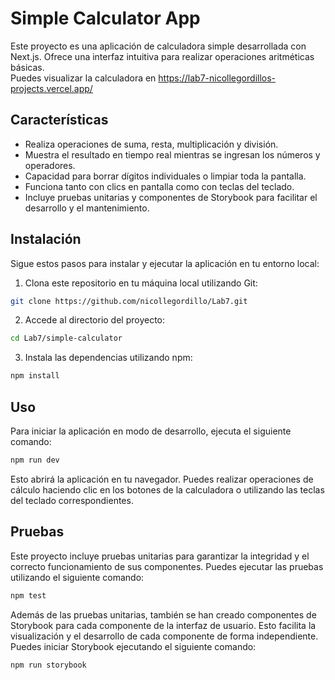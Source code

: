 # Simple Calculator App

Este proyecto es una aplicación de calculadora simple desarrollada con Next.js. Ofrece una interfaz intuitiva para realizar operaciones aritméticas básicas. <br>
Puedes visualizar la calculadora en https://lab7-nicollegordillos-projects.vercel.app/

## Características

- Realiza operaciones de suma, resta, multiplicación y división.
- Muestra el resultado en tiempo real mientras se ingresan los números y operadores.
- Capacidad para borrar dígitos individuales o limpiar toda la pantalla.
- Funciona tanto con clics en pantalla como con teclas del teclado.
- Incluye pruebas unitarias y componentes de Storybook para facilitar el desarrollo y el mantenimiento.

## Instalación

Sigue estos pasos para instalar y ejecutar la aplicación en tu entorno local:

1. Clona este repositorio en tu máquina local utilizando Git:

```bash
git clone https://github.com/nicollegordillo/Lab7.git
```
2. Accede al directorio del proyecto:
```bash
cd Lab7/simple-calculator
```
3. Instala las dependencias utilizando npm:
```bash
npm install
```
## Uso

Para iniciar la aplicación en modo de desarrollo, ejecuta el siguiente comando:

```bash
npm run dev
```
Esto abrirá la aplicación en tu navegador. Puedes realizar operaciones de cálculo haciendo clic en los botones de la calculadora o utilizando las teclas del teclado correspondientes.

## Pruebas

Este proyecto incluye pruebas unitarias para garantizar la integridad y el correcto funcionamiento de sus componentes. Puedes ejecutar las pruebas utilizando el siguiente comando:

```bash
npm test
```
Además de las pruebas unitarias, también se han creado componentes de Storybook para cada componente de la interfaz de usuario. Esto facilita la visualización y el desarrollo de cada componente de forma independiente. Puedes iniciar Storybook ejecutando el siguiente comando:

```bash
npm run storybook
```
